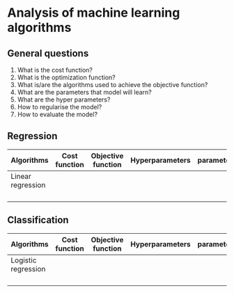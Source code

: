 # Analysis of machine learning algorithms

## General questions

1. What is the cost function?
2. What is the optimization function?
3. What is/are the algorithms used to achieve the objective function?
4. What are the parameters that model will learn?
5. What are the hyper parameters?
6. How to regularise the model?
7. How to evaluate the model?


## Regression

| Algorithms        | Cost function | Objective function | Hyperparameters | parameters | How to regularize | Others
| ----------------- | ------------- | ------------------ | :-------------- | ---------- | ----------------- | -----------------
| Linear regression |               |                    |                 |            |                   |
|                   |               |                    |                 |            |                   |
|                   |               |                    |                 |            |                   |
|                   |               |                    |                 |            |                   |
|                   |               |                    |                 |            |                   |



## Classification

| Algorithms          | Cost function | Objective function | Hyperparameters | parameters | How to regularize |
| ------------------- | ------------- | ------------------ | :-------------- | ---------- | ----------------- |
| Logistic regression |               |                    |                 |            |                   |
|                     |               |                    |                 |            |                   |
|                     |               |                    |                 |            |                   |
|                     |               |                    |                 |            |                   |
|                     |               |                    |                 |            |                   |

